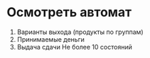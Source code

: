 # Осмотреть автомат
1. Варианты выхода (продукты по группам)
2. Принимаемые деньги
3. Выдача сдачи
Не более 10 состояний